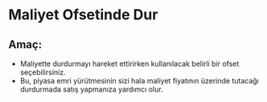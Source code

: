 # Maliyet Ofsetinde Dur

## Amaç:

- Maliyette durdurmayı hareket ettirirken kullanılacak belirli bir ofset seçebilirsiniz.
- Bu, piyasa emri yürütmesinin sizi hala maliyet fiyatının üzerinde tutacağı durdurmada satış yapmanıza yardımcı olur.